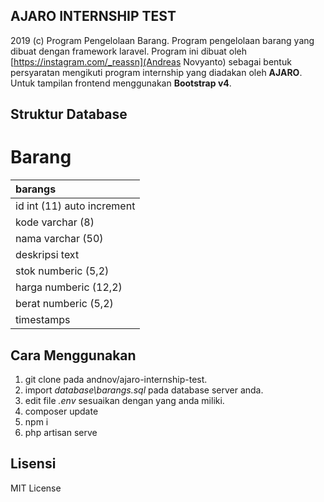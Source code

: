 ## **AJARO INTERNSHIP TEST**
2019 (c) Program Pengelolaan Barang. Program pengelolaan barang yang dibuat dengan framework laravel. Program ini dibuat oleh [https://instagram.com/_reassn](Andreas Novyanto) sebagai bentuk persyaratan mengikuti program internship yang diadakan oleh **AJARO**. Untuk tampilan frontend menggunakan **Bootstrap v4**.

## **Struktur Database**

# **Barang**
| barangs                    |
| :------------------------- |
| id int (11) auto increment |
| kode varchar (8)           |
| nama varchar (50)          |
| deskripsi text             |
| stok numberic (5,2)        |
| harga numberic (12,2)      |
| berat numberic (5,2)       |
| timestamps                 |

## **Cara Menggunakan**
1. git clone pada andnov/ajaro-internship-test.
2. import *database\barangs.sql* pada database server anda.
3. edit file *.env* sesuaikan dengan yang anda miliki.
4. composer update
5. npm i
6. php artisan serve

## **Lisensi**
MIT License
